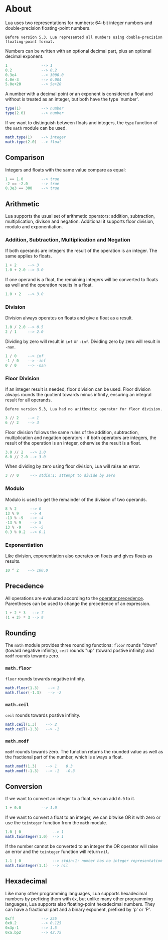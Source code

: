 # About

Lua uses two representations for numbers: 64-bit integer numbers and double-precision floating-point numbers.

~~~exercism/note
Before version 5.3, Lua represented all numbers using double-precision floating-point format.
~~~

Numbers can be written with an optional decimal part, plus an optional decimal exponent.
```lua
1               --> 1
0.2             --> 0.2
0.3e4           --> 3000.0
4.0e-3          --> 0.004
5.0e+20         --> 5e+20
```

A number with a decimal point or an exponent is considered a float and without is treated as an integer, but both have the type 'number'.
```lua
type(1)         --> number
type(2.0)       --> number
```

If we want to distinguish between floats and integers, the `type` function of the `math` module  can be used.
```lua
math.type(1)    --> integer
math.type(2.0)  --> float
```

## Comparison

Integers and floats with the same value compare as equal:
```lua
1 == 1.0        --> true
-2 == -2.0      --> true
0.3e3 == 300    --> true
```

## Arithmetic

Lua supports the usual set of arithmetic operators: addition, subtraction, multiplication, divison and negation. Additional it supports floor division, modulo and exponentiation.

### Addition, Subtraction, Multiplication and Negation

If both operands are integers the result of the operation is an integer. The same applies to floats.
```lua
1 + 2     --> 3
1.0 + 2.0 --> 3.0
```

If one operand is a float, the remaining integers will be converted to floats as well and the operation results in a float.
```lua
1.0 + 2   --> 3.0
```

### Division

Division always operates on floats and give a float as a result.
```lua
1.0 / 2.0 --> 0.5
2 / 1     --> 2.0
```

Dividing by zero will result in `inf` or `-inf`. Dividing zero by zero will result in `-nan`.
```lua
1 / 0     --> inf
-1 / 0    --> -inf
0 / 0     --> -nan
```

### Floor Division

If an integer result is needed, floor division can be used. Floor division always rounds the quotient towards minus infinity, ensuring an integral result for all operands.

~~~exercism/note
Before version 5.3, Lua had no arithmetic operator for floor division.
~~~

```lua
3 // 2    --> 1
6 // 2    --> 3
```

Floor division follows the same rules of the addition, subtraction, multiplication and negation operators - if both operators are integers, the result of the operation is an integer, otherwise the result is a float.

```lua
3.0 // 2   --> 1.0
6.0 // 2.0 --> 3.0
```

When dividing by zero using floor division, Lua will raise an error.
```lua
3 // 0     --> stdin:1: attempt to divide by zero
```

### Modulo

Modulo is used to get the remainder of the division of two operands.
```lua
8 % 2      --> 0
13 % 9     --> 4
-13 % -9   --> -4
-13 % 9    --> 5
13 % -9    --> -5
0.3 % 0.2  --> 0.1
```

### Exponentiation

Like division, exponentiation also operates on floats and gives floats as results.
```lua
10 ^ 2    --> 100.0
```

## Precedence

All operations are evaluated according to the [operator precedence](https://www.lua.org/manual/5.4/manual.html#3.4.8). Parentheses can be used to change the precedence of an expression.

```lua
1 + 2 * 3   --> 7
(1 + 2) * 3 --> 9
```

## Rounding

The `math` module provides three rounding functions: `floor` rounds "down" (toward negative infinity), `ceil` rounds "up" (toward postive infinity) and `modf` rounds towards zero.

### `math.floor`

`floor` rounds towards negative infinity.
```lua
math.floor(1.3)    --> 1
math.floor(-1.3)   --> -2
```

### `math.ceil`

`ceil` rounds towards postive infinity.
```lua
math.ceil(1.3)    --> 2
math.ceil(-1.3)   --> -1
```

### `math.modf`

`modf` rounds towards zero. The function returns the rounded value as well as the fractional part of the number, which is always a float.
```lua
math.modf(1.3)    --> 1    0.3
math.modf(-1.3)   --> -1   -0.3
```

## Conversion

If we want to convert an integer to a float, we can add `0.0` to it.
```lua
1 + 0.0         --> 1.0
```

If we want to convert a float to an integer, we can bitwise OR it with zero or use the `tointeger` function from the `math` module.
```lua
1.0 | 0              --> 1
math.tointeger(1.0)  --> 1
```

If the number cannot be converted to an integer the OR operator will raise an error and the `tointeger` function will return `nil`.
```lua
1.1 | 0              --> stdin:1: number has no integer representation
math.tointeger(1.1)  --> nil
```

## Hexadecimal

Like many other programming languages, Lua supports hexadecimal numbers by prefixing them with `0x`, but unlike many other programming languages, Lua supports also floating-point hexadecimal numbers. They can have a fractional part and a binary exponent, prefixed by 'p' or 'P'.
```lua
0xff            --> 255
0x0.2           --> 0.125
0x3p-1          --> 1.5
0xa.bp2         --> 42.75
```
